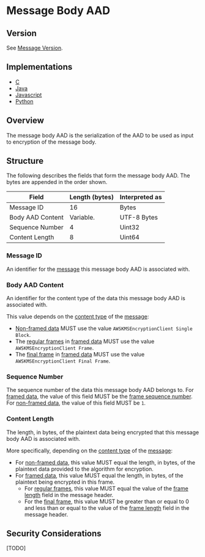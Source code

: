 [//]: # (Copyright 2019 Amazon.com, Inc. or its affiliates. All Rights Reserved.)
[//]: # (SPDX-License-Identifier: CC-BY-SA-4.0)

# Message Body AAD

## Version

See [Message Version](message.md#version).

## Implementations

- [C](https://github.com/aws/aws-encryption-sdk-c/blob/master/source/cipher.c)
- [Java](https://github.com/aws/aws-encryption-sdk-java/blob/master/src/main/java/com/amazonaws/encryptionsdk/internal/Utils.java)
- [Javascript](https://github.com/awslabs/aws-encryption-sdk-javascript/blob/master/modules/serialize/src/aad_factory.ts)
- [Python](https://github.com/aws/aws-encryption-sdk-python/blob/master/src/aws_encryption_sdk/internal/formatting/encryption_context.py)

## Overview

The message body AAD is the serialization of the AAD to be used as input to encryption of the message body.

## Structure

The following describes the fields that form the message body AAD.
The bytes are appended in the order shown.

| Field            | Length (bytes) | Interpreted as |
|------------------|----------------|----------------|
| Message ID       | 16             | Bytes          |
| Body AAD Content | Variable.      | UTF-8 Bytes    |
| Sequence Number  | 4              | Uint32         |
| Content Length   | 8              | Uint64         |

### Message ID

An identifier for the [message](message.md) this message body AAD is associated with.

### Body AAD Content

An identifier for the content type of the data this message body AAD is associated with.

This value depends on the [content type](message-header.md#content-type) of the [message](message.md):

- [Non-framed data](message-body.md#non-framed-data) MUST use the value `AWSKMSEncryptionClient Single Block`.
- The [regular frames](message-body.md#regular-frame) in [framed data](message-body.md#framed-data) MUST use the value `AWSKMSEncryptionClient Frame`.
- The [final frame](message-body.md#final-frame) in [framed data](message-body.md#framed-data) MUST use the value `AWSKMSEncryptionClient Final Frame`.

### Sequence Number

The sequence number of the data this message body AAD belongs to.
For [framed data](message-body.md#framed-data), the value of this field MUST be the [frame sequence number](message-body.md#sequence-number).
For [non-framed data](message-body.md#non-framed-data), the value of this field MUST be `1`.

### Content Length

The length, in bytes, of the plaintext data being encrypted that this message body AAD is associated with.

More specifically, depending on the [content type](message-header.md#content-type) of the [message](message.md):

- For [non-framed data](message-body.md#non-framed-data), this value MUST equal the length, in bytes,
  of the plaintext data provided to the algorithm for encryption.
- For [framed data](message-body.md#framed-data), this value MUST equal the length, in bytes,
  of the plaintext being encrypted in this frame.
  - For [regular frames](message-body.md#regular-frame), this value MUST equal the value of
    the [frame length](message-header.md#frame-length) field in the message header.
  - For the [final frame](message-body.md#final-frame), this value MUST be greater than or equal to
    0 and less than or equal to the value of the [frame length](message-header.md#frame-length)
    field in the message header.

## Security Considerations

[TODO]

